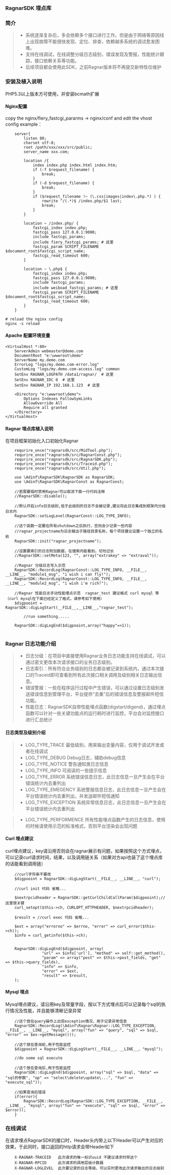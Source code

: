 ### RagnarSDK 埋点库

### 简介
> * 系统逐渐复杂后，多会依赖多个接口进行工作。但是由于网络等原因线上出现故障不能很快发现、定位、排查，依赖越多系统的调试愈发困难。
> * 支持在线调试，在线调整分级日志级别，错误发现及警报，性能统计跟踪，接口依赖关系等功能。
> * 后续项目都会使用此SDK，之前Ragnar版本将不再提交新特性仅维护

### 安装及植入说明
PHP5.3以上版本方可使用，并安装bcmath扩展

#### Nginx配置

copy the nginx/fiery_fastcgi_pararms -> nginx/conf
and edit the vhost config
example：

```
    server{
        listen 80;
        charset utf-8;
        root /path/xxx/xxx/src/public;
        server_name xxx.com;
        
        location /{
            index index.php index.html index.htm;
            if (-f $request_filename) {
                break;
            }
            if (-d $request_filename) {
                break;
            }
            if ($request_filename !~ (\.css|images|index\.php.*) ) {
                rewrite ^/(.*)$ /index.php/$1 last;
                break;
            }
        }
    
        location ~ /index.php/ {
            fastcgi_index index.php;
            fastcgi_pass 127.0.0.1:9000;
            include fastcgi_params;
            include fiery_fastcgi_params; # 这里
            fastcgi_param SCRIPT_FILENAME $document_root$fastcgi_script_name;
            fastcgi_read_timeout 600;
        }
    
        location ~ \.php$ {
            fastcgi_index index.php;
            fastcgi_pass 127.0.0.1:9000;
            include fastcgi_params;
            include weiboad_fastcgi_params; # 这里
            fastcgi_param SCRIPT_FILENAME $document_root$fastcgi_script_name;
            fastcgi_read_timeout 600;
        }
    }
```

```
# reload the nginx config
nginx -s reload

```

#### Apache 配置环境变量
```
<VirtualHost *:80>
    ServerAdmin webmaster@demo.com
    DocumentRoot "e:\wwwroot\demo"
    ServerName my.demo.com
    ErrorLog "logs/my.demo.com-error.log"
    CustomLog "logs/my.demo.com-access.log" common
    SetEnv RAGNAR_LOGPATH /data1/ragnar/  # 这里
    SetEnv RAGNAR_IDC 0  # 这里
    SetEnv RAGNAR_IP 192.168.1.123  # 这里

    <Directory "e:\wwwroot\demo">
        Options Indexes FollowSymLinks
        AllowOverride All
        Require all granted
    </Directory>
</VirtualHost>
```

#### Ragnar 埋点库植入说明

在项目框架初始化入口初始化Ragnar

```
    requrire_once("ragnarsdk/src/MidTool.php");
    requrire_once("ragnarsdk/src/RagnarConst.php");
    requrire_once("ragnarsdk/src/RagnarSDK.php");
    requrire_once("ragnarsdk/src/Traceid.php");
    requrire_once("ragnarsdk/src/Util.php");
    
    use \Adinf\RagnarSDK\RagnarSDK as RagnarSDK;
    use \Adinf\RagnarSDK\RagnarConst as RagnarConst;
    
    //若需要临时禁用Ragnar可以取消下面一行代码注释
    //RagnarSDK::disable();
    
    //默认开启info日志级别,低于此级别的日志不会被记录,建议将此日志集成到框架内分级日志内
    RagnarSDK::setLogLevel(RagnarConst::LOG_TYPE_INFO); 
    
    //这个函数一定要在所有shutdown之后执行，否则会少记录一些内容
    //ragnar_projectname为日志输出子路径目录名称，每个项目建议设置一个独立的名称
    RagnarSDK::init("ragnar_projectname");
     
    //设置要索引的日志附加数据，在搜索内能看到，切勿过长
    //RagnarSDK::setMeta(123, "", array("extrakey" => "extraval"));
    
    //Ragnar 分级日志写入示范
    RagnarSDK::RecordLog(RagnarConst::LOG_TYPE_INFO, __FILE__, __LINE__, "module1_msg", "i wish i can fly!");
    RagnarSDK::RecordLog(RagnarConst::LOG_TYPE_INFO, __FILE__, __LINE__, "module2_msg", "i wish i'm rich!");
    
    //Ragnar 性能日志手动性能埋点示范  ragnar_test 建议格式 curl mysql 等 （curl mysql在下面已经定义了格式，请参考如下使用）
    $digpooint = RagnarSDK::digLogStart(__FILE__,__LINE__,"ragnar_test");
    
        //run something.....
    
    RagnarSDK::digLogEnd($digpooint,array("happy"=>1));
    

```

### Ragnar 日志功能介绍
> * 日志分级：在项目中直接使用Ragnar业务日志功能支持在线调试，可以通过密文更改本次请求接口的业务日志级别。
> * 日志索引：所有符合业务级别的日志都会被记录到系统内，通过本次接口的Traceid即可查看到所有此次接口相关调用及级别相关日志输出信息。
> * 错误警报：一些在程序运行过程中产生错误，可以通过设置日志级别发送错误信息到管理平台，平台提供“去重”后的错误信息及警报邮件短信功能。
> * 性能日志：RagnarSDK自带性能埋点函数(digstart/digend)，通过埋点函数可以针对一些关键功能点的运行耗时进行监控，平台会对监控接口进行汇总统计

#### 日志类型及级别介绍
> * LOG_TYPE_TRACE 最低级别，用来输出变量内容，仅用于调试开发或者在线调试
> * LOG_TYPE_DEBUG Debug日志，辅助debug信息
> * LOG_TYPE_NOTICE 警告通知类日志信息
> * LOG_TYPE_INFO  可阅读的一些提示信息
> * LOG_TYPE_ERROR 系统错误信息日志，此日志信息一旦产生会在平台错误统计内去重列出
> * LOG_TYPE_EMEGENCY 系统警报信息日志，此日志信息一旦产生会在平台错误统计内去重列出，并发送邮件短信通知
> * LOG_TYPE_EXCEPTION 系统异常信息日志，此日志信息一旦产生会在平台错误统计内去重列出

> * LOG_TYPE_PERFORMENCE 所有性能埋点函数产生的日志信息，使用的时候请使用示范的标准格式，否则平台渲染会出现问题


#### Curl 埋点建议
curl埋点建议，key请沿用否则会在ragnar展示有问题，如果按照这个方式埋点，可以记录curl请求时间，结果，以及调用链关系（如果对方api也装了这个埋点库的话能看到调用链）

```
    //curl字符串不要改
    $digpooint = RagnarSDK::digLogStart(__FILE__, __LINE__, "curl");
    
    //curl init 代码 省略...
    
    $nextrpcidheader = RagnarSDK::getCurlChildCallParam($digpooint);//这里很关键
    curl_setopt($this->ch, CURLOPT_HTTPHEADER, $nextrpcidheader);
    
    $result = //curl exec 代码 省略...
    
    $ext = array("errorno" => $errno, "error" => curl_error($this->ch));
    $info = curl_getinfo($this->ch);
    
    
    RagnarSDK::digLogEnd($digpooint, array(
                "url" => $info['url'], "method" => self::get_method(),
                "param" => array("post" => $this->post_fields, "get" => $this->query_fields),
                "info" => $info,
                "error" => $ext,
                "result" => $result,
    );

```

#### Mysql 埋点 
Mysql埋点建议，请沿用key及常量字段，按以下方式埋点后可以记录每个sql的执行情况及性能，并且能够清晰记录异常
```
    //这个放在query操作上出现exception情况，用于记录异常信息
    RagnarSDK::RecordLog(\Adinf\Ragnar\Ragnar::LOG_TYPE_EXCEPTION, __FILE__, __LINE__, "mysql", array("fun" => "query", "sql" => $sql, "error" => $ex->getMessage()));
    
    //这个放在查询前,用于性能监控
    $digpooint = RagnarSDK::digLogStart(__FILE__, __LINE__, "mysql");
    
    //do some sql execute
    
    //这个放在查询后,用于性能监控
    RagnarSDK::digLogEnd($digpooint, array("sql" => $sql, "data" => "sql的参数", "op" => "select\delete\update\...", "fun" => "execute_sql"));
    
    //如果查询后错误
    if(error){
        RagnarSDK::RecordLog(RagnarSDK::LOG_TYPE_EXCEPTION, __FILE__, __LINE__, "mysql", array("fun" => "execute", "sql" => $sql, "error" => $error));
    }
```

### 在线调试
在请求埋点RagnarSDK的接口时，Header头内带上以下Header可以产生对应的效果，于此同时，接口返回的http请求会带Header如下

```
    X-RAGNAR-TRACEID   此次请求的唯一标识uuid 不建议请求时带这个
    X-RAGNAR-RPCID     此次请求的调用层级计数器
    X-RAGNAR-LOGLEVEL  此次要记录的日志等级，可以实时更改此次请求输出的日志级别
```
